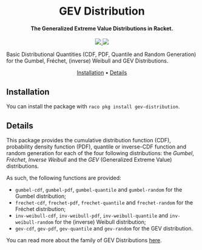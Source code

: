 <h1 align="center"> GEV Distribution </h1>

<h4 align="center"> The Generalized Extreme Value Distributions in Racket. </h4>

<p align="center">
  <a href="https://pkgd.racket-lang.org/pkgn/package/gev-distribution">
    <img src="https://img.shields.io/badge/Version-1.0.0-blueviolet?style=for-the-badge&logo=Racket">
  </a>
  <a href="https://github.com/HaeckGabriel/gev-distribution/releases/tag/gev-distribution">
    <img src="https://img.shields.io/github/downloads/HaeckGabriel/gev-distribution/total?label=Downloads&logo=Github&style=for-the-badge&color=blue">
  </a>
</p>

Basic Distributional Quantities (CDF, PDF, Quantile and Random Generation) for the Gumbel, Fréchet, (inverse) Weibull and GEV Distributions.

<p align="center">
  <a href="#Installation">Installation</a> •
  <a href="#Details">Details</a>
</p>

## Installation
You can install the package with `raco pkg install gev-distribution`.

## Details

This package provides the cumulative distribution function (CDF), probability density function (PDF), quantile or inverse-CDF function and random generation for each of the four following distributions: the <i>Gumbel</i>, <i>Fréchet</i>, <i>Inverse Weibull</i> and the <i>GEV</i> (Generalized Extreme Value) distributions.

As such, the following functions are provided:
* `gumbel-cdf`, `gumbel-pdf`, `gumbel-quantile` and `gumbel-random` for the Gumbel distribution;
* `frechet-cdf`, `frechet-pdf`, `frechet-quantile` and `frechet-random` for the Fréchet distribution;
* `inv-weibull-cdf`, `inv-weibull-pdf`, `inv-weibull-quantile` and `inv-weibull-random` for the (inverse) Weibull distribution;
* `gev-cdf`, `gev-pdf`, `gev-quantile` and `gev-random` for the GEV distribution.

You can read more about the family of GEV Distributions [here](https://en.wikipedia.org/wiki/Generalized_extreme_value_distribution). 
